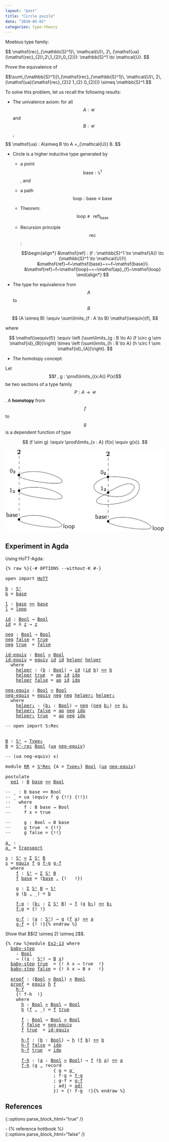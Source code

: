 ```yaml
---
layout: "post"
title: "Circle puzzle"
date: "2018-05-01"
categories: type-theory
---
```


Moebius type family:

<p class="equation">
$$
\mathsf{rec}_{\mathbb{S}^1}\, \mathcal{U}\, 2\, (\mathsf{ua}(\mathsf{rec}_{2}\,2\,1_{2}\,0_{2})):
\mathbb{S}^1 \to \mathcal{U}.
$$
</p>

<div class="exercise">
Prove the equivalence of

<p class="equation">
$$\sum\,{\mathbb{S}^1}}\,(\mathsf{rec}_{\mathbb{S}^1}\, \mathcal{U}\,  2\, (\mathsf{ua}(\mathsf{rec}_{2}2 1_{2} 0_{2}))) \simeq \mathbb{S}^1.$$
</p>
</div>

To solve this problem, let us recall the following results:

- The univalence axiom: for all $$A : \mathcal{U}$$ and $$B : \mathcal{U}$$,

<p class="equation">
$$
\mathsf{ua} : A\simeq B \to A =_{\mathcal{U}} B.
$$
</p>

- Circle is a higher inductive type generated by
    - a point $$\mathsf{base} : \mathbb{S}^1$$, and
    - a path $$\mathsf{loop} : \mathsf{base} \equiv \mathsf{base}$$
    - Theorem: $$ \mathsf{loop} \not \equiv \mathsf{refl}_{\mathsf{base}}$$
    - Recursion principle $$\mathsf{rec}$$:

      $$\begin{align*}
      &\mathsf{ref} : (f : \mathbb{S}^1 \to \mathsf{A}) \to (\mathbb{S}^1 \to \mathcal{U})\\
      &\mathsf{ref}~f~\mathsf{base}~=~f~\mathsf{base}\\
      &\mathsf{ref}~f~\mathsf{loop}~=~\mathsf{ap}_{f}~\mathsf{loop}
      \end{align*}
      $$

- The type for equivalence from $$A$$ to $$B$$

$$
  (A \simeq B) :\equiv \sum\limits_{f : A \to B} \mathsf{isequiv}(f),
$$

where

$$
\mathsf{isequiv(f)} :\equiv
  \left (\sum\limits_{g : B \to A} (f \circ g \sim \mathsf{id}_{B})\right) \times
  \left (\sum\limits_{h : B \to A} (h \circ f \sim \mathsf{id}_{A})\right).
$$

- The homotopy concept:

Let $$f , g : \prod\limits_{(x:A)} P(x)$$ be two sections of a
type family $$P : A \to \mathcal{U}$$. A **homotopy** from $$f$$ to $$g$$
is a dependent function of type

$$
(f \sim g) :\equiv \prod\limits_{x : A} (f(x) \equiv g(x)).
$$

![path-triangle](/assets/ipe-images/Bid.png)

## Experiment in Agda

Using HoTT-Agda:

<pre class="Agda">{% raw %}<a id="1968" class="Symbol">{-#</a> <a id="1972" class="Keyword">OPTIONS</a> <a id="1980" class="Option">--without-K</a> <a id="1992" class="Symbol">#-}</a>

<a id="1997" class="Keyword">open</a> <a id="2002" class="Keyword">import</a> <a id="2009" href="HoTT.html" class="Module">HoTT</a>

<a id="b" href="{% endraw %}{% link _posts/2018-05-01-circle-puzzle.md %}{% raw %}#b" class="Function">b</a> <a id="2017" class="Symbol">:</a> <a id="2019" href="lib.types.IteratedSuspension.html#S%C2%B9" class="Function">S¹</a>
<a id="2022" href="{% endraw %}{% link _posts/2018-05-01-circle-puzzle.md %}{% raw %}#b" class="Function">b</a> <a id="2024" class="Symbol">=</a> <a id="2026" href="lib.types.Circle.html#708" class="Function">base</a>

<a id="l" href="{% endraw %}{% link _posts/2018-05-01-circle-puzzle.md %}{% raw %}#l" class="Function">l</a> <a id="2034" class="Symbol">:</a> <a id="2036" href="lib.types.Circle.html#708" class="Function">base</a> <a id="2041" href="lib.Base.html#_%3D%3D_" class="Datatype Operator">==</a> <a id="2044" href="lib.types.Circle.html#708" class="Function">base</a>
<a id="2049" href="{% endraw %}{% link _posts/2018-05-01-circle-puzzle.md %}{% raw %}#l" class="Function">l</a> <a id="2051" class="Symbol">=</a> <a id="2053" href="lib.types.Circle.html#736" class="Function">loop</a>

<a id="id" href="{% endraw %}{% link _posts/2018-05-01-circle-puzzle.md %}{% raw %}#id" class="Function">id</a> <a id="2062" class="Symbol">:</a> <a id="2064" href="lib.types.Bool.html#Bool" class="Function">Bool</a> <a id="2069" class="Symbol">→</a> <a id="2071" href="lib.types.Bool.html#Bool" class="Function">Bool</a>
<a id="2076" href="{% endraw %}{% link _posts/2018-05-01-circle-puzzle.md %}{% raw %}#id" class="Function">id</a> <a id="2079" class="Symbol">=</a> <a id="2081" class="Symbol">λ</a> <a id="2083" href="{% endraw %}{% link _posts/2018-05-01-circle-puzzle.md %}{% raw %}#2083" class="Bound">z</a> <a id="2085" class="Symbol">→</a> <a id="2087" href="{% endraw %}{% link _posts/2018-05-01-circle-puzzle.md %}{% raw %}#2083" class="Bound">z</a>

<a id="neg" href="{% endraw %}{% link _posts/2018-05-01-circle-puzzle.md %}{% raw %}#neg" class="Function">neg</a> <a id="2094" class="Symbol">:</a> <a id="2096" href="lib.types.Bool.html#Bool" class="Function">Bool</a> <a id="2101" class="Symbol">→</a> <a id="2103" href="lib.types.Bool.html#Bool" class="Function">Bool</a>
<a id="2108" href="{% endraw %}{% link _posts/2018-05-01-circle-puzzle.md %}{% raw %}#neg" class="Function">neg</a> <a id="2112" href="lib.types.Bool.html#false" class="InductiveConstructor">false</a> <a id="2118" class="Symbol">=</a> <a id="2120" href="lib.types.Bool.html#true" class="InductiveConstructor">true</a>
<a id="2125" href="{% endraw %}{% link _posts/2018-05-01-circle-puzzle.md %}{% raw %}#neg" class="Function">neg</a> <a id="2129" href="lib.types.Bool.html#true" class="InductiveConstructor">true</a>  <a id="2135" class="Symbol">=</a> <a id="2137" href="lib.types.Bool.html#false" class="InductiveConstructor">false</a>

<a id="id-equiv" href="{% endraw %}{% link _posts/2018-05-01-circle-puzzle.md %}{% raw %}#id-equiv" class="Function">id-equiv</a> <a id="2153" class="Symbol">:</a> <a id="2155" href="lib.types.Bool.html#Bool" class="Function">Bool</a> <a id="2160" href="lib.Equivalence.html#_%E2%89%83_" class="Function Operator">≃</a> <a id="2162" href="lib.types.Bool.html#Bool" class="Function">Bool</a>
<a id="2167" href="{% endraw %}{% link _posts/2018-05-01-circle-puzzle.md %}{% raw %}#id-equiv" class="Function">id-equiv</a> <a id="2176" class="Symbol">=</a> <a id="2178" href="lib.Equivalence.html#4643" class="Function">equiv</a> <a id="2184" href="{% endraw %}{% link _posts/2018-05-01-circle-puzzle.md %}{% raw %}#id" class="Function">id</a> <a id="2187" href="{% endraw %}{% link _posts/2018-05-01-circle-puzzle.md %}{% raw %}#id" class="Function">id</a> <a id="2190" href="{% endraw %}{% link _posts/2018-05-01-circle-puzzle.md %}{% raw %}#2216" class="Function">helper</a> <a id="2197" href="{% endraw %}{% link _posts/2018-05-01-circle-puzzle.md %}{% raw %}#2216" class="Function">helper</a>
  <a id="2206" class="Keyword">where</a>
    <a id="2216" href="{% endraw %}{% link _posts/2018-05-01-circle-puzzle.md %}{% raw %}#2216" class="Function">helper</a> <a id="2223" class="Symbol">:</a> <a id="2225" class="Symbol">(</a><a id="2226" href="{% endraw %}{% link _posts/2018-05-01-circle-puzzle.md %}{% raw %}#2226" class="Bound">b</a> <a id="2228" class="Symbol">:</a> <a id="2230" href="lib.types.Bool.html#Bool" class="Function">Bool</a><a id="2234" class="Symbol">)</a> <a id="2236" class="Symbol">→</a> <a id="2238" href="{% endraw %}{% link _posts/2018-05-01-circle-puzzle.md %}{% raw %}#id" class="Function">id</a> <a id="2241" class="Symbol">(</a><a id="2242" href="{% endraw %}{% link _posts/2018-05-01-circle-puzzle.md %}{% raw %}#id" class="Function">id</a> <a id="2245" href="{% endraw %}{% link _posts/2018-05-01-circle-puzzle.md %}{% raw %}#2226" class="Bound">b</a><a id="2246" class="Symbol">)</a> <a id="2248" href="lib.Base.html#_%3D%3D_" class="Datatype Operator">==</a> <a id="2251" href="{% endraw %}{% link _posts/2018-05-01-circle-puzzle.md %}{% raw %}#2226" class="Bound">b</a>
    <a id="2257" href="{% endraw %}{% link _posts/2018-05-01-circle-puzzle.md %}{% raw %}#2216" class="Function">helper</a> <a id="2264" href="lib.types.Bool.html#true" class="InductiveConstructor">true</a>  <a id="2270" class="Symbol">=</a> <a id="2272" href="lib.Base.html#ap" class="Function">ap</a> <a id="2275" href="{% endraw %}{% link _posts/2018-05-01-circle-puzzle.md %}{% raw %}#id" class="Function">id</a> <a id="2278" href="lib.Base.html#_%3D%3D_.idp" class="InductiveConstructor">idp</a>
    <a id="2286" href="{% endraw %}{% link _posts/2018-05-01-circle-puzzle.md %}{% raw %}#2216" class="Function">helper</a> <a id="2293" href="lib.types.Bool.html#false" class="InductiveConstructor">false</a> <a id="2299" class="Symbol">=</a> <a id="2301" href="lib.Base.html#ap" class="Function">ap</a> <a id="2304" href="{% endraw %}{% link _posts/2018-05-01-circle-puzzle.md %}{% raw %}#id" class="Function">id</a> <a id="2307" href="lib.Base.html#_%3D%3D_.idp" class="InductiveConstructor">idp</a>

<a id="neg-equiv" href="{% endraw %}{% link _posts/2018-05-01-circle-puzzle.md %}{% raw %}#neg-equiv" class="Function">neg-equiv</a> <a id="2322" class="Symbol">:</a> <a id="2324" href="lib.types.Bool.html#Bool" class="Function">Bool</a> <a id="2329" href="lib.Equivalence.html#_%E2%89%83_" class="Function Operator">≃</a> <a id="2331" href="lib.types.Bool.html#Bool" class="Function">Bool</a>
<a id="2336" href="{% endraw %}{% link _posts/2018-05-01-circle-puzzle.md %}{% raw %}#neg-equiv" class="Function">neg-equiv</a> <a id="2346" class="Symbol">=</a> <a id="2348" href="lib.Equivalence.html#4643" class="Function">equiv</a> <a id="2354" href="{% endraw %}{% link _posts/2018-05-01-circle-puzzle.md %}{% raw %}#neg" class="Function">neg</a> <a id="2358" href="{% endraw %}{% link _posts/2018-05-01-circle-puzzle.md %}{% raw %}#neg" class="Function">neg</a> <a id="2362" href="{% endraw %}{% link _posts/2018-05-01-circle-puzzle.md %}{% raw %}#2390" class="Function">helper₁</a> <a id="2370" href="{% endraw %}{% link _posts/2018-05-01-circle-puzzle.md %}{% raw %}#2390" class="Function">helper₁</a>
  <a id="2380" class="Keyword">where</a>
    <a id="2390" href="{% endraw %}{% link _posts/2018-05-01-circle-puzzle.md %}{% raw %}#2390" class="Function">helper₁</a> <a id="2398" class="Symbol">:</a> <a id="2400" class="Symbol">(</a><a id="2401" href="{% endraw %}{% link _posts/2018-05-01-circle-puzzle.md %}{% raw %}#2401" class="Bound">b₁</a> <a id="2404" class="Symbol">:</a> <a id="2406" href="lib.types.Bool.html#Bool" class="Function">Bool</a><a id="2410" class="Symbol">)</a> <a id="2412" class="Symbol">→</a> <a id="2414" href="{% endraw %}{% link _posts/2018-05-01-circle-puzzle.md %}{% raw %}#neg" class="Function">neg</a> <a id="2418" class="Symbol">(</a><a id="2419" href="{% endraw %}{% link _posts/2018-05-01-circle-puzzle.md %}{% raw %}#neg" class="Function">neg</a> <a id="2423" href="{% endraw %}{% link _posts/2018-05-01-circle-puzzle.md %}{% raw %}#2401" class="Bound">b₁</a><a id="2425" class="Symbol">)</a> <a id="2427" href="lib.Base.html#_%3D%3D_" class="Datatype Operator">==</a> <a id="2430" href="{% endraw %}{% link _posts/2018-05-01-circle-puzzle.md %}{% raw %}#2401" class="Bound">b₁</a>
    <a id="2437" href="{% endraw %}{% link _posts/2018-05-01-circle-puzzle.md %}{% raw %}#2390" class="Function">helper₁</a> <a id="2445" href="lib.types.Bool.html#false" class="InductiveConstructor">false</a> <a id="2451" class="Symbol">=</a> <a id="2453" href="lib.Base.html#ap" class="Function">ap</a> <a id="2456" href="{% endraw %}{% link _posts/2018-05-01-circle-puzzle.md %}{% raw %}#neg" class="Function">neg</a> <a id="2460" href="lib.Base.html#_%3D%3D_.idp" class="InductiveConstructor">idp</a>
    <a id="2468" href="{% endraw %}{% link _posts/2018-05-01-circle-puzzle.md %}{% raw %}#2390" class="Function">helper₁</a> <a id="2476" href="lib.types.Bool.html#true" class="InductiveConstructor">true</a>  <a id="2482" class="Symbol">=</a> <a id="2484" href="lib.Base.html#ap" class="Function">ap</a> <a id="2487" href="{% endraw %}{% link _posts/2018-05-01-circle-puzzle.md %}{% raw %}#neg" class="Function">neg</a> <a id="2491" href="lib.Base.html#_%3D%3D_.idp" class="InductiveConstructor">idp</a>

<a id="2496" class="Comment">-- open import S₁Rec</a>


<a id="B" href="{% endraw %}{% link _posts/2018-05-01-circle-puzzle.md %}{% raw %}#B" class="Function">B</a> <a id="2521" class="Symbol">:</a> <a id="2523" href="lib.types.IteratedSuspension.html#S%C2%B9" class="Function">S¹</a> <a id="2526" class="Symbol">→</a> <a id="2528" href="lib.Base.html#Type%E2%82%80" class="Function">Type₀</a>
<a id="2534" href="{% endraw %}{% link _posts/2018-05-01-circle-puzzle.md %}{% raw %}#B" class="Function">B</a> <a id="2536" class="Symbol">=</a> <a id="2538" href="lib.types.Circle.html#S%C2%B9Rec.S%C2%B9-rec" class="Function">S¹-rec</a> <a id="2545" href="lib.types.Bool.html#Bool" class="Function">Bool</a> <a id="2550" class="Symbol">(</a><a id="2551" href="lib.Univalence.html#ua" class="Postulate">ua</a> <a id="2554" href="{% endraw %}{% link _posts/2018-05-01-circle-puzzle.md %}{% raw %}#neg-equiv" class="Function">neg-equiv</a><a id="2563" class="Symbol">)</a>

<a id="2566" class="Comment">-- (ua neg-equiv) x)</a>

<a id="2588" class="Keyword">module</a> <a id="RR" href="{% endraw %}{% link _posts/2018-05-01-circle-puzzle.md %}{% raw %}#RR" class="Module">RR</a> <a id="2598" class="Symbol">=</a> <a id="2600" href="lib.types.Circle.html#S%C2%B9Rec" class="Module">S¹Rec</a> <a id="2606" class="Symbol">{</a><a id="2607" class="Argument">A</a> <a id="2609" class="Symbol">=</a> <a id="2611" href="lib.Base.html#Type%E2%82%80" class="Function">Type₀</a><a id="2616" class="Symbol">}</a> <a id="2618" href="lib.types.Bool.html#Bool" class="Function">Bool</a> <a id="2623" class="Symbol">(</a><a id="2624" href="lib.Univalence.html#ua" class="Postulate">ua</a> <a id="2627" href="{% endraw %}{% link _posts/2018-05-01-circle-puzzle.md %}{% raw %}#neg-equiv" class="Function">neg-equiv</a><a id="2636" class="Symbol">)</a>

<a id="2639" class="Keyword">postulate</a>
  <a id="eq1" href="{% endraw %}{% link _posts/2018-05-01-circle-puzzle.md %}{% raw %}#eq1" class="Postulate">eq1</a> <a id="2655" class="Symbol">:</a> <a id="2657" href="{% endraw %}{% link _posts/2018-05-01-circle-puzzle.md %}{% raw %}#B" class="Function">B</a> <a id="2659" href="lib.types.Circle.html#708" class="Function">base</a> <a id="2664" href="lib.Base.html#_%3D%3D_" class="Datatype Operator">==</a> <a id="2667" href="lib.types.Bool.html#Bool" class="Function">Bool</a>

<a id="2673" class="Comment">-- _ : B base == Bool</a>
<a id="2695" class="Comment">-- _ = ua (equiv f g {!!} {!!})</a>
<a id="2727" class="Comment">--   where</a>
<a id="2738" class="Comment">--     f : B base → Bool</a>
<a id="2763" class="Comment">--     f x = true</a>

<a id="2782" class="Comment">--     g : Bool → B base</a>
<a id="2807" class="Comment">--     g true  = {!!}</a>
<a id="2829" class="Comment">--     g false = {!!}</a>

<a id="a_" href="{% endraw %}{% link _posts/2018-05-01-circle-puzzle.md %}{% raw %}#a_" class="Function Operator">a_</a> <a id="2855" class="Symbol">:</a> <a id="2857" class="Symbol">_</a>
<a id="2859" href="{% endraw %}{% link _posts/2018-05-01-circle-puzzle.md %}{% raw %}#a_" class="Function Operator">a_</a> <a id="2862" class="Symbol">=</a> <a id="2864" href="lib.Base.html#transport" class="Function">transport</a>

<a id="s" href="{% endraw %}{% link _posts/2018-05-01-circle-puzzle.md %}{% raw %}#s" class="Function">s</a> <a id="2877" class="Symbol">:</a> <a id="2879" href="lib.types.IteratedSuspension.html#S%C2%B9" class="Function">S¹</a> <a id="2882" href="lib.Equivalence.html#_%E2%89%83_" class="Function Operator">≃</a> <a id="2884" href="lib.Base.html#%CE%A3" class="Record">Σ</a> <a id="2886" href="lib.types.IteratedSuspension.html#S%C2%B9" class="Function">S¹</a> <a id="2889" href="{% endraw %}{% link _posts/2018-05-01-circle-puzzle.md %}{% raw %}#B" class="Function">B</a>
<a id="2891" href="{% endraw %}{% link _posts/2018-05-01-circle-puzzle.md %}{% raw %}#s" class="Function">s</a> <a id="2893" class="Symbol">=</a> <a id="2895" href="lib.Equivalence.html#4643" class="Function">equiv</a> <a id="2901" href="{% endraw %}{% link _posts/2018-05-01-circle-puzzle.md %}{% raw %}#2925" class="Function">f</a> <a id="2903" href="{% endraw %}{% link _posts/2018-05-01-circle-puzzle.md %}{% raw %}#2976" class="Function">g</a> <a id="2905" href="{% endraw %}{% link _posts/2018-05-01-circle-puzzle.md %}{% raw %}#3015" class="Function">f-g</a> <a id="2909" href="{% endraw %}{% link _posts/2018-05-01-circle-puzzle.md %}{% raw %}#3073" class="Function">g-f</a>
  <a id="2915" class="Keyword">where</a>
    <a id="2925" href="{% endraw %}{% link _posts/2018-05-01-circle-puzzle.md %}{% raw %}#2925" class="Function">f</a> <a id="2927" class="Symbol">:</a> <a id="2929" href="lib.types.IteratedSuspension.html#S%C2%B9" class="Function">S¹</a> <a id="2932" class="Symbol">→</a> <a id="2934" href="lib.Base.html#%CE%A3" class="Record">Σ</a> <a id="2936" href="lib.types.IteratedSuspension.html#S%C2%B9" class="Function">S¹</a> <a id="2939" href="{% endraw %}{% link _posts/2018-05-01-circle-puzzle.md %}{% raw %}#B" class="Function">B</a>
    <a id="2945" href="{% endraw %}{% link _posts/2018-05-01-circle-puzzle.md %}{% raw %}#2925" class="Function">f</a> <a id="2947" href="{% endraw %}{% link _posts/2018-05-01-circle-puzzle.md %}{% raw %}#2947" class="Bound">base</a> <a id="2952" class="Symbol">=</a> <a id="2954" class="Symbol">(</a><a id="2955" href="{% endraw %}{% link _posts/2018-05-01-circle-puzzle.md %}{% raw %}#2947" class="Bound">base</a> <a id="2960" href="lib.Base.html#%CE%A3._%2C_" class="InductiveConstructor Operator">,</a> <a id="2962" class="Symbol">{!   !})</a>

    <a id="2976" href="{% endraw %}{% link _posts/2018-05-01-circle-puzzle.md %}{% raw %}#2976" class="Function">g</a> <a id="2978" class="Symbol">:</a> <a id="2980" href="lib.Base.html#%CE%A3" class="Record">Σ</a> <a id="2982" href="lib.types.IteratedSuspension.html#S%C2%B9" class="Function">S¹</a> <a id="2985" href="{% endraw %}{% link _posts/2018-05-01-circle-puzzle.md %}{% raw %}#B" class="Function">B</a> <a id="2987" class="Symbol">→</a> <a id="2989" href="lib.types.IteratedSuspension.html#S%C2%B9" class="Function">S¹</a>
    <a id="2996" href="{% endraw %}{% link _posts/2018-05-01-circle-puzzle.md %}{% raw %}#2976" class="Function">g</a> <a id="2998" class="Symbol">(</a><a id="2999" href="{% endraw %}{% link _posts/2018-05-01-circle-puzzle.md %}{% raw %}#2999" class="Bound">b</a> <a id="3001" href="lib.Base.html#%CE%A3._%2C_" class="InductiveConstructor Operator">,</a> <a id="3003" class="Symbol">_)</a> <a id="3006" class="Symbol">=</a> <a id="3008" href="{% endraw %}{% link _posts/2018-05-01-circle-puzzle.md %}{% raw %}#2999" class="Bound">b</a>

    <a id="3015" href="{% endraw %}{% link _posts/2018-05-01-circle-puzzle.md %}{% raw %}#3015" class="Function">f-g</a> <a id="3019" class="Symbol">:</a> <a id="3021" class="Symbol">(</a><a id="3022" href="{% endraw %}{% link _posts/2018-05-01-circle-puzzle.md %}{% raw %}#3022" class="Bound">b₁</a> <a id="3025" class="Symbol">:</a> <a id="3027" href="lib.Base.html#%CE%A3" class="Record">Σ</a> <a id="3029" href="lib.types.IteratedSuspension.html#S%C2%B9" class="Function">S¹</a> <a id="3032" href="{% endraw %}{% link _posts/2018-05-01-circle-puzzle.md %}{% raw %}#B" class="Function">B</a><a id="3033" class="Symbol">)</a> <a id="3035" class="Symbol">→</a> <a id="3037" href="{% endraw %}{% link _posts/2018-05-01-circle-puzzle.md %}{% raw %}#2925" class="Function">f</a> <a id="3039" class="Symbol">(</a><a id="3040" href="{% endraw %}{% link _posts/2018-05-01-circle-puzzle.md %}{% raw %}#2976" class="Function">g</a> <a id="3042" href="{% endraw %}{% link _posts/2018-05-01-circle-puzzle.md %}{% raw %}#3022" class="Bound">b₁</a><a id="3044" class="Symbol">)</a> <a id="3046" href="lib.Base.html#_%3D%3D_" class="Datatype Operator">==</a> <a id="3049" href="{% endraw %}{% link _posts/2018-05-01-circle-puzzle.md %}{% raw %}#3022" class="Bound">b₁</a>
    <a id="3056" href="{% endraw %}{% link _posts/2018-05-01-circle-puzzle.md %}{% raw %}#3015" class="Function">f-g</a> <a id="3060" class="Symbol">=</a> <a id="3062" class="Symbol">{! !}</a>

    <a id="3073" href="{% endraw %}{% link _posts/2018-05-01-circle-puzzle.md %}{% raw %}#3073" class="Function">g-f</a> <a id="3077" class="Symbol">:</a> <a id="3079" class="Symbol">(</a><a id="3080" href="{% endraw %}{% link _posts/2018-05-01-circle-puzzle.md %}{% raw %}#3080" class="Bound">a</a> <a id="3082" class="Symbol">:</a> <a id="3084" href="lib.types.IteratedSuspension.html#S%C2%B9" class="Function">S¹</a><a id="3086" class="Symbol">)</a> <a id="3088" class="Symbol">→</a> <a id="3090" href="{% endraw %}{% link _posts/2018-05-01-circle-puzzle.md %}{% raw %}#2976" class="Function">g</a> <a id="3092" class="Symbol">(</a><a id="3093" href="{% endraw %}{% link _posts/2018-05-01-circle-puzzle.md %}{% raw %}#2925" class="Function">f</a> <a id="3095" href="{% endraw %}{% link _posts/2018-05-01-circle-puzzle.md %}{% raw %}#3080" class="Bound">a</a><a id="3096" class="Symbol">)</a> <a id="3098" href="lib.Base.html#_%3D%3D_" class="Datatype Operator">==</a> <a id="3101" href="{% endraw %}{% link _posts/2018-05-01-circle-puzzle.md %}{% raw %}#3080" class="Bound">a</a>
    <a id="3107" href="{% endraw %}{% link _posts/2018-05-01-circle-puzzle.md %}{% raw %}#3073" class="Function">g-f</a> <a id="3111" class="Symbol">=</a> <a id="3113" class="Symbol">{! !}</a>{% endraw %}</pre>

<div class="exercise" id="exercise-2.13">
Show that $$(2 \simeq 2) \simeq 2$$.
</div>

<pre class="Agda">{% raw %}<a id="3232" class="Keyword">module</a> <a id="Ex2-13" href="{% endraw %}{% link _posts/2018-05-01-circle-puzzle.md %}{% raw %}#Ex2-13" class="Module">Ex2-13</a> <a id="3246" class="Keyword">where</a>
  <a id="Ex2-13.baby-step" href="{% endraw %}{% link _posts/2018-05-01-circle-puzzle.md %}{% raw %}#Ex2-13.baby-step" class="Function">baby-step</a>
    <a id="3268" class="Symbol">:</a> <a id="3270" href="lib.types.Bool.html#Bool" class="Function">Bool</a>
    <a id="3279" class="Symbol">→</a> <a id="3281" class="Symbol">((</a><a id="3283" href="{% endraw %}{% link _posts/2018-05-01-circle-puzzle.md %}{% raw %}#3283" class="Bound">x</a> <a id="3285" class="Symbol">:</a> <a id="3287" href="lib.types.IteratedSuspension.html#S%C2%B9" class="Function">S¹</a><a id="3289" class="Symbol">)</a> <a id="3291" class="Symbol">→</a> <a id="3293" href="{% endraw %}{% link _posts/2018-05-01-circle-puzzle.md %}{% raw %}#B" class="Function">B</a> <a id="3295" href="{% endraw %}{% link _posts/2018-05-01-circle-puzzle.md %}{% raw %}#3283" class="Bound">x</a><a id="3296" class="Symbol">)</a>
  <a id="3300" href="{% endraw %}{% link _posts/2018-05-01-circle-puzzle.md %}{% raw %}#Ex2-13.baby-step" class="Function">baby-step</a> <a id="3310" href="lib.types.Bool.html#true" class="InductiveConstructor">true</a>  <a id="3316" class="Symbol">=</a> <a id="3318" class="Symbol">{! λ x → true  !}</a>
  <a id="3338" href="{% endraw %}{% link _posts/2018-05-01-circle-puzzle.md %}{% raw %}#Ex2-13.baby-step" class="Function">baby-step</a> <a id="3348" href="lib.types.Bool.html#false" class="InductiveConstructor">false</a> <a id="3354" class="Symbol">=</a> <a id="3356" class="Symbol">{! λ x → B x   !}</a>

  <a id="Ex2-13.proof" href="{% endraw %}{% link _posts/2018-05-01-circle-puzzle.md %}{% raw %}#Ex2-13.proof" class="Function">proof</a> <a id="3383" class="Symbol">:</a> <a id="3385" class="Symbol">(</a><a id="3386" href="lib.types.Bool.html#Bool" class="Function">Bool</a> <a id="3391" href="lib.Equivalence.html#_%E2%89%83_" class="Function Operator">≃</a> <a id="3393" href="lib.types.Bool.html#Bool" class="Function">Bool</a><a id="3397" class="Symbol">)</a> <a id="3399" href="lib.Equivalence.html#_%E2%89%83_" class="Function Operator">≃</a> <a id="3401" href="lib.types.Bool.html#Bool" class="Function">Bool</a>
  <a id="3408" href="{% endraw %}{% link _posts/2018-05-01-circle-puzzle.md %}{% raw %}#Ex2-13.proof" class="Function">proof</a> <a id="3414" class="Symbol">=</a> <a id="3416" href="lib.Equivalence.html#4643" class="Function">equiv</a> <a id="3422" href="{% endraw %}{% link _posts/2018-05-01-circle-puzzle.md %}{% raw %}#3465" class="Function">h</a> <a id="3424" href="{% endraw %}{% link _posts/2018-05-01-circle-puzzle.md %}{% raw %}#3520" class="Function">f</a>
    <a id="3430" href="{% endraw %}{% link _posts/2018-05-01-circle-puzzle.md %}{% raw %}#3601" class="Function">h-f</a>
    <a id="3438" class="Symbol">{! f-h  !}</a>
    <a id="3453" class="Keyword">where</a>
      <a id="3465" href="{% endraw %}{% link _posts/2018-05-01-circle-puzzle.md %}{% raw %}#3465" class="Function">h</a> <a id="3467" class="Symbol">:</a> <a id="3469" href="lib.types.Bool.html#Bool" class="Function">Bool</a> <a id="3474" href="lib.Equivalence.html#_%E2%89%83_" class="Function Operator">≃</a> <a id="3476" href="lib.types.Bool.html#Bool" class="Function">Bool</a> <a id="3481" class="Symbol">→</a> <a id="3483" href="lib.types.Bool.html#Bool" class="Function">Bool</a>
      <a id="3494" href="{% endraw %}{% link _posts/2018-05-01-circle-puzzle.md %}{% raw %}#3465" class="Function">h</a> <a id="3496" class="Symbol">(</a><a id="3497" href="{% endraw %}{% link _posts/2018-05-01-circle-puzzle.md %}{% raw %}#3497" class="Bound">f</a> <a id="3499" href="lib.Base.html#%CE%A3._%2C_" class="InductiveConstructor Operator">,</a> <a id="3501" class="Symbol">_)</a> <a id="3504" class="Symbol">=</a> <a id="3506" href="{% endraw %}{% link _posts/2018-05-01-circle-puzzle.md %}{% raw %}#3497" class="Bound">f</a> <a id="3508" href="lib.types.Bool.html#true" class="InductiveConstructor">true</a>

      <a id="3520" href="{% endraw %}{% link _posts/2018-05-01-circle-puzzle.md %}{% raw %}#3520" class="Function">f</a> <a id="3522" class="Symbol">:</a> <a id="3524" href="lib.types.Bool.html#Bool" class="Function">Bool</a> <a id="3529" class="Symbol">→</a> <a id="3531" href="lib.types.Bool.html#Bool" class="Function">Bool</a> <a id="3536" href="lib.Equivalence.html#_%E2%89%83_" class="Function Operator">≃</a> <a id="3538" href="lib.types.Bool.html#Bool" class="Function">Bool</a>
      <a id="3549" href="{% endraw %}{% link _posts/2018-05-01-circle-puzzle.md %}{% raw %}#3520" class="Function">f</a> <a id="3551" href="lib.types.Bool.html#false" class="InductiveConstructor">false</a> <a id="3557" class="Symbol">=</a> <a id="3559" href="{% endraw %}{% link _posts/2018-05-01-circle-puzzle.md %}{% raw %}#neg-equiv" class="Function">neg-equiv</a>
      <a id="3575" href="{% endraw %}{% link _posts/2018-05-01-circle-puzzle.md %}{% raw %}#3520" class="Function">f</a> <a id="3577" href="lib.types.Bool.html#true" class="InductiveConstructor">true</a>  <a id="3583" class="Symbol">=</a> <a id="3585" href="{% endraw %}{% link _posts/2018-05-01-circle-puzzle.md %}{% raw %}#id-equiv" class="Function">id-equiv</a>

      <a id="3601" href="{% endraw %}{% link _posts/2018-05-01-circle-puzzle.md %}{% raw %}#3601" class="Function">h-f</a> <a id="3605" class="Symbol">:</a> <a id="3607" class="Symbol">(</a><a id="3608" href="{% endraw %}{% link _posts/2018-05-01-circle-puzzle.md %}{% raw %}#3608" class="Bound">b</a> <a id="3610" class="Symbol">:</a> <a id="3612" href="lib.types.Bool.html#Bool" class="Function">Bool</a><a id="3616" class="Symbol">)</a> <a id="3618" class="Symbol">→</a> <a id="3620" href="{% endraw %}{% link _posts/2018-05-01-circle-puzzle.md %}{% raw %}#3465" class="Function">h</a> <a id="3622" class="Symbol">(</a><a id="3623" href="{% endraw %}{% link _posts/2018-05-01-circle-puzzle.md %}{% raw %}#3520" class="Function">f</a> <a id="3625" href="{% endraw %}{% link _posts/2018-05-01-circle-puzzle.md %}{% raw %}#3608" class="Bound">b</a><a id="3626" class="Symbol">)</a> <a id="3628" href="lib.Base.html#_%3D%3D_" class="Datatype Operator">==</a> <a id="3631" href="{% endraw %}{% link _posts/2018-05-01-circle-puzzle.md %}{% raw %}#3608" class="Bound">b</a>
      <a id="3639" href="{% endraw %}{% link _posts/2018-05-01-circle-puzzle.md %}{% raw %}#3601" class="Function">h-f</a> <a id="3643" href="lib.types.Bool.html#false" class="InductiveConstructor">false</a> <a id="3649" class="Symbol">=</a> <a id="3651" href="lib.Base.html#_%3D%3D_.idp" class="InductiveConstructor">idp</a>
      <a id="3661" href="{% endraw %}{% link _posts/2018-05-01-circle-puzzle.md %}{% raw %}#3601" class="Function">h-f</a> <a id="3665" href="lib.types.Bool.html#true" class="InductiveConstructor">true</a>  <a id="3671" class="Symbol">=</a> <a id="3673" href="lib.Base.html#_%3D%3D_.idp" class="InductiveConstructor">idp</a>

      <a id="3684" href="{% endraw %}{% link _posts/2018-05-01-circle-puzzle.md %}{% raw %}#3684" class="Function">f-h</a> <a id="3688" class="Symbol">:</a> <a id="3690" class="Symbol">(</a><a id="3691" href="{% endraw %}{% link _posts/2018-05-01-circle-puzzle.md %}{% raw %}#3691" class="Bound">a</a> <a id="3693" class="Symbol">:</a> <a id="3695" href="lib.types.Bool.html#Bool" class="Function">Bool</a> <a id="3700" href="lib.Equivalence.html#_%E2%89%83_" class="Function Operator">≃</a> <a id="3702" href="lib.types.Bool.html#Bool" class="Function">Bool</a><a id="3706" class="Symbol">)</a> <a id="3708" class="Symbol">→</a> <a id="3710" href="{% endraw %}{% link _posts/2018-05-01-circle-puzzle.md %}{% raw %}#3520" class="Function">f</a> <a id="3712" class="Symbol">(</a><a id="3713" href="{% endraw %}{% link _posts/2018-05-01-circle-puzzle.md %}{% raw %}#3465" class="Function">h</a> <a id="3715" href="{% endraw %}{% link _posts/2018-05-01-circle-puzzle.md %}{% raw %}#3691" class="Bound">a</a><a id="3716" class="Symbol">)</a> <a id="3718" href="lib.Base.html#_%3D%3D_" class="Datatype Operator">==</a> <a id="3721" href="{% endraw %}{% link _posts/2018-05-01-circle-puzzle.md %}{% raw %}#3691" class="Bound">a</a>
      <a id="3729" href="{% endraw %}{% link _posts/2018-05-01-circle-puzzle.md %}{% raw %}#3684" class="Function">f-h</a> <a id="3733" class="Symbol">(</a><a id="3734" href="{% endraw %}{% link _posts/2018-05-01-circle-puzzle.md %}{% raw %}#3734" class="Bound">g</a> <a id="3736" href="lib.Base.html#%CE%A3._%2C_" class="InductiveConstructor Operator">,</a> <a id="3738" class="Keyword">record</a>
                  <a id="3763" class="Symbol">{</a> <a id="3765" class="Field">g</a> <a id="3767" class="Symbol">=</a> <a id="3769" href="{% endraw %}{% link _posts/2018-05-01-circle-puzzle.md %}{% raw %}#3769" class="Bound">g′</a>
                  <a id="3790" class="Symbol">;</a> <a id="3792" class="Field">f-g</a> <a id="3796" class="Symbol">=</a> <a id="3798" href="{% endraw %}{% link _posts/2018-05-01-circle-puzzle.md %}{% raw %}#3798" class="Bound">f-g</a>
                  <a id="3820" class="Symbol">;</a> <a id="3822" class="Field">g-f</a> <a id="3826" class="Symbol">=</a> <a id="3828" href="{% endraw %}{% link _posts/2018-05-01-circle-puzzle.md %}{% raw %}#3828" class="Bound">g-f</a>
                  <a id="3850" class="Symbol">;</a> <a id="3852" class="Field">adj</a> <a id="3856" class="Symbol">=</a> <a id="3858" href="{% endraw %}{% link _posts/2018-05-01-circle-puzzle.md %}{% raw %}#3858" class="Bound">adj</a>
                  <a id="3880" class="Symbol">})</a> <a id="3883" class="Symbol">=</a> <a id="3885" class="Symbol">{! f-g  !}</a>{% endraw %}</pre>



## References

{::options parse_block_html="true" /}
<div class="references">
- {% reference hottbook %}
</div>
{::options parse_block_html="false" /}
